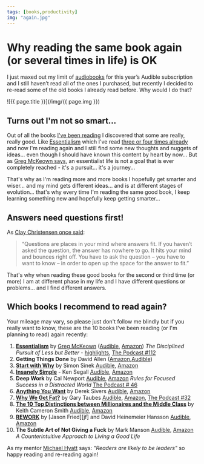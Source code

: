 ```yaml
---
tags: [books,productivity]
img: "again.jpg"
---
```


# Why reading the same book again (or several times in life) is OK

I just maxed out my limit of [audiobooks](https://sliwinski.com/reading-audiobooks-and-absorbing-content) for this year’s Audible subscription and I still haven’t read all of the ones I purchased, but recently I decided to re-read some of the old books I already read before. Why would I do that?

<!--More-->

![{{ page.title }}](/img/{{ page.img }})

## Turns out I'm not so smart...

Out of all the books [I've been reading](https://sliwinski.com/reading) I discovered that some are really, really good. Like [Essentialism](https://sliwinski.com/essentialism) which I've read [three or four times already](https://sliwinski.com/essentialist) and now I'm reading again and I still find some new thoughts and nuggets of ideas... even though I should have known this content by heart by now... But as [Greg McKeown says](https://sliwinski.com/greg-mckeown), an essentialist life is not a goal that is ever completely reached - it's a pursuit... it's a journey...

That's why as I'm reading more and more books I hopefully get smarter and wiser... and my mind gets different ideas... and is at different stages of evolution... that's why every time I'm reading the same good book, I keep learning something new and hopefully keep getting smarter...

## Answers need questions first!

As [Clay Christensen once said](https://signalvnoise.com/posts/3225-what-are-questions):

> “Questions are places in your mind where answers fit. If you haven’t asked the question, the answer has nowhere to go. It hits your mind and bounces right off. You have to ask the question – you have to want to know – in order to open up the space for the answer to fit.”

That's why when reading these good books for the second or third time (or more) I am at different phase in my life and I have different questions or problems... and I find different answers.

## Which books I recommend to read again?

Your mileage may vary, so please just don't follow me blindly but if you really want to know, these are the 10 books I've been reading (or I'm planning to read) again recently:

1. **[Essentialism](https://sliwinski.com/essentialism)** by [Greg McKeown](https://sliwinski.com/greg-mckeown) ([Audible](https://www.audible.com/pd/B00IWZ6XGA?tag=sliwinski-20), [Amazon](https://www.amazon.com/dp/0804137382?tag=sliwinski-20)) *The Disciplined Pursuit of Less but Better* - [highlights](https://sliwinski.com/essentialist), [The Podcast #112](/podcast-112)
2. **Getting Things Done** by David Allen ([Amazon](https://www.amazon.com/dp/0143126563?tag=sliwinski-20),[Audible](https://www.audible.com/pd/B01B6WSMHI?tag=sliwinski-20))
3. **[Start with Why](https://sliwinski.com/start-with-why-by-simon-sinek-audio-book-of-t)** by Simon Sinek [Audible](https://www.audible.com/pd/B004DJCZUW?tag=sliwinski-20), [Amazon](https://www.amazon.com/dp/1591846447?tag=sliwinski-20)
4. **[Insanely Simple](https://sliwinski.com/insanely-simple-by-ken-segall-audio-book-of-t)** - Ken Segall [Audible](https://www.audible.com/pd/B007WV8XPY?tag=sliwinski-20), [Amazon](https://www.amazon.com/dp/1591846218?tag=sliwinski-20)
5. **Deep Work** by Cal Newport [Audible](https://www.audible.com/pd/B0189PX1RQ?tag=sliwinski-20), [Amazon](https://www.amazon.com/dp/1455586692?tag=sliwinski-20) *Rules for Focused Success in a Distracted World* [The Podcast # 46](/podcast-46)
6. **[Anything You Want](https://sliwinski.com/anything-you-want)** by Derek Sivers [Audible](https://www.audible.com/pd/B00563HS4C?tag=sliwinski-20), [Amazon](https://www.amazon.com/dp/1591848261?tag=sliwinski-20)
7. **[Why We Get Fat?](https://sliwinski.com/book-why-fat)** by Gary Taubes [Audible](https://www.audible.com/pd/B004D5K512?tag=sliwinski-20), [Amazon](https://www.amazon.com/dp/0307474259?tag=sliwinski-20), [The Podcast #32](/podcast-32)
8. **[The 10 Top Distinctions between Millionaires and the Middle Class](https://sliwinski.com/the-10-top-distinctions-between-millionaires)** by Keith Cameron Smith [Audible](https://www.audible.com/pd/B002V8MZIO?tag=sliwinski-20), [Amazon](https://www.amazon.com/dp/0345500229?tag=sliwinski-20)
9. **[REWORK](https://sliwinski.com/review-of-37signals-cookbook-called-rework-ge)** by [Jason Fried][jf] and David Heinemeier Hansson [Audible](https://www.audible.com/pd/B0036FLXLQ?tag=sliwinski-20), [Amazon](https://www.amazon.com/dp/0307463745?tag=sliwinski-20)
10. **The Subtle Art of Not Giving a Fuck** by Mark Manson [Audible](https://www.audible.com/pd/B01I28NFEE?tag=sliwinski-20), [Amazon](https://www.amazon.com/dp/0062457713?tag=sliwinski-20) *A Counterintuitive Approach to Living a Good Life*

As my mentor [Michael Hyatt](https://michaelhyatt.com/science-readers-leaders/) says: *"Readers are likely to be leaders"* so happy reading and re-reading again!

[n]: https://nozbe.com/?a=mike
[p]: /podcast